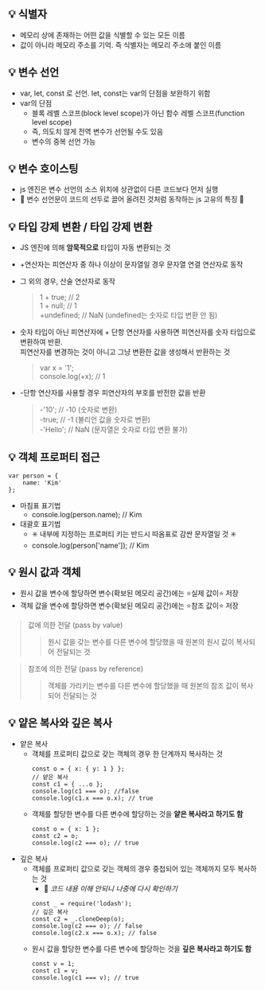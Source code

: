 
## :bulb: 식별자
- 메모리 상에 존재하는 어떤 값을 식별할 수 있는 모든 이름
- 값이 아니라 메모리 주소를 기억. 즉 식별자는 메모리 주소에 붙인 이름


## :bulb: 변수 선언
- var, let, const 로 선언. let, const는 var의 단점을 보완하기 위함
- var의 단점
    - 블록 레벨 스코프(block level scope)가 아닌 함수 레벨 스코프(function level scope)
    - 즉, 의도치 않게 전역 변수가 선언될 수도 있음
    - 변수의 중복 선언 가능

## :bulb: 변수 호이스팅
- js 엔진은 변수 선언의 소스 위치에 상관없이 다른 코드보다 먼저 실행
- :star2: 변수 선언문이 코드의 선두로 끌어 올려진 것처럼 동작하는 js 고유의 특징 :star2:

## :bulb: 타입 강제 변환 / 타입 강제 변환
- JS 엔진에 의해 **암묵적으로** 타입이 자동 변환되는 것
- +연산자는 피연산자 중 하나 이상이 문자열일 경우 문자열 연결 연산자로 동작
- 그 외의 경우, 산술 연산자로 동작
    > 1 + true; // 2 <br>
    > 1 + null; // 1 <br>
    > +undefined; // NaN (undefined는 숫자로 타입 변환 안 됨)
- 숫자 타입이 아닌 피연산자에 + 단항 연산자를 사용하면 피연산자를 숫자 타입으로 변환하여 반환. <br>  피연산자를 변경하는 것이 아니고 그냥 변환한 값을 생성해서 반환하는 것
    > var x = '1';   
    > console.log(+x); // 1

- -단항 연산자를 사용할 경우 피연산자의 부호를 반전한 값을 반환
    > -'10'; // -10 (숫자로 변환) <br>
    > -true; // -1 (불리언 값을 숫자로 변환) <br>
    > -'Hello'; // NaN (문자열은 숫자로 타입 변환 불가)

## :bulb: 객체 프로퍼티 접근
```
var person = {
    name: 'Kim'
};
```
- 마침표 표기법
    - console.log(person.name); // Kim
- 대괄호 표기법
    - :eight_spoked_asterisk: 내부에 지정하는 프로퍼티 키는 반드시 따옴표로 감싼 문자열일 것 :eight_spoked_asterisk:
    - console.log(person['name']); // Kim

## :bulb: 원시 값과 객체
- 원시 값을 변수에 할당하면 변수(확보된 메모리 공간)에는 :star:실제 값이:star: 저장 
- 객체 값을 변수에 할당하면 변수(확보된 메모리 공간)에는 :star:참조 값이:star: 저장
> 값에 의한 전달 (pass by value)
>> 원시 값을 갖는 변수를 다른 변수에 할당했을 때 원본의 원시 값이 복사되어 전달되는 것

> 참조에 의한 전달 (pass by reference)
>> 객체를 가리키는 변수를 다른 변수에 할당했을 때 원본의 참조 값이 복사되어 전달되는 것

## :bulb: 얕은 복사와 깊은 복사
- 얕은 복사
    - 객체를 프로퍼티 값으로 갖는 객체의 경우 한 단계까지 복사하는 것
        ```
        const o = { x: { y: 1 } };
        // 얕은 복사
        const c1 = { ...o };
        console.log(c1 === o); //false
        console.log(c1.x === o.x); // true
        ```
    - 객체를 할당한 변수를 다른 변수에 할당하는 것을 **얕은 복사라고 하기도 함**
        ```
        const o = { x: 1 };
        const c2 = o;
        console.log(c2 === o); // true 
        ```
- 깊은 복사
    - 객체를 프로퍼티 값으로 갖는 객체의 경우 중첩되어 있는 객체까지 모두 복사하는 것
        - :snake: _코드 내용 이해 안되니 나중에 다시 확인하기_ 
        ```
        const _ = require('lodash');
        // 깊은 복사
        const c2 = _.cloneDeep(o);
        console.log(c2 === o); // false
        console.log(c2.x === o.x); // false
        ```
    - 원시 값을 할당한 변수를 다른 변수에 할당하는 것을 **깊은 복사라고 하기도 함**
        ```
        const v = 1;
        const c1 = v;
        console.log(c1 === v); // true
        ```